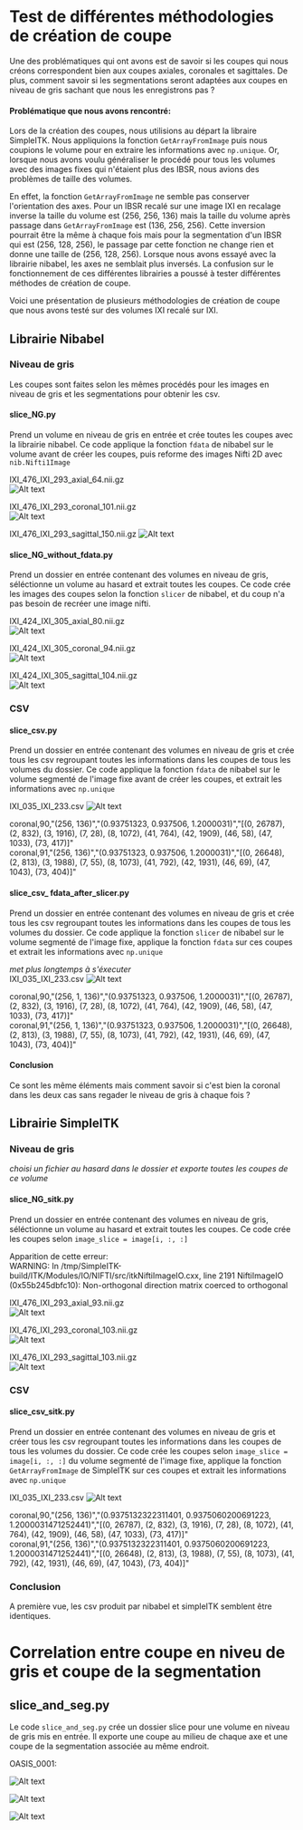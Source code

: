 # Test de différentes méthodologies de création de coupe

Une des problématiques qui ont avons est de savoir si les coupes qui nous créons correspondent bien aux coupes axiales, coronales et sagittales. De plus, comment savoir si les segmentations seront adaptées aux coupes en niveau de gris sachant que nous les enregistrons pas ?

#### Problématique que nous avons rencontré:
Lors de la création des coupes, nous utilisions au départ la libraire SimpleITK. Nous appliquions la fonction `GetArrayFromImage` puis nous coupions le volume pour en extraire les informations avec `np.unique`. Or, lorsque nous avons voulu généraliser le procédé pour tous les volumes avec des images fixes qui n'étaient plus des IBSR, nous avions des problèmes de taille des volumes.

En effet, la fonction `GetArrayFromImage` ne semble pas conserver l'orientation des axes. Pour un IBSR recalé sur une image IXI en recalage inverse la taille du volume est (256, 256, 136) mais la taille du volume après passage dans `GetArrayFromImage` est (136, 256, 256). Cette inversion pourrait être la même à chaque fois mais pour la segmentation d'un IBSR qui est (256, 128, 256), le passage par cette fonction ne change rien et donne une taille de (256, 128, 256).
Lorsque nous avons essayé avec la librairie nibabel, les axes ne semblait plus inversés. La confusion sur le fonctionnement de ces différentes librairies a poussé à tester différentes méthodes de création de coupe.

Voici une présentation de plusieurs méthodologies de création de coupe que nous avons testé sur des volumes IXI recalé sur IXI.

## Librairie Nibabel

### Niveau de gris
 
Les coupes sont faites selon les mêmes procédés pour les images en niveau de gris et les segmentations pour obtenir les csv.

#### slice_NG.py
Prend un volume en niveau de gris en entrée et crée toutes les coupes avec la librairie nibabel. Ce code applique la fonction `fdata` de nibabel sur le volume avant de créer les coupes, puis reforme des images Nifti 2D avec `nib.Nifti1Image`

IXI_476_IXI_293_axial_64.nii.gz  
![Alt text](image-3.png)  

IXI_476_IXI_293_coronal_101.nii.gz  
![Alt text](image-4.png)  

IXI_476_IXI_293_sagittal_150.nii.gz
![Alt text](image-5.png)   

#### slice_NG_without_fdata.py
Prend un dossier en entrée contenant des volumes en niveau de gris, séléctionne un volume au hasard et extrait toutes les coupes. Ce code crée les images des coupes selon la fonction `slicer` de nibabel, et du coup n'a pas besoin de recréer une image nifti.

IXI_424_IXI_305_axial_80.nii.gz  
![Alt text](image-6.png)  

IXI_424_IXI_305_coronal_94.nii.gz  
![Alt text](image-7.png)  

IXI_424_IXI_305_sagittal_104.nii.gz  
![Alt text](image-8.png)  

### CSV

#### slice_csv.py
Prend un dossier en entrée contenant des volumes en niveau de gris et crée tous les csv regroupant toutes les informations dans les coupes de tous les volumes du dossier.
Ce code applique la fonction `fdata` de nibabel sur le volume segmenté de l'image fixe avant de créer les coupes, et extrait les informations avec `np.unique`

IXI_035_IXI_233.csv
![Alt text](image.png)

coronal,90,"(256, 136)","(0.93751323, 0.937506, 1.2000031)","[(0, 26787), (2, 832), (3, 1916), (7, 28), (8, 1072), (41, 764), (42, 1909), (46, 58), (47, 1033), (73, 417)]"  
coronal,91,"(256, 136)","(0.93751323, 0.937506, 1.2000031)","[(0, 26648), (2, 813), (3, 1988), (7, 55), (8, 1073), (41, 792), (42, 1931), (46, 69), (47, 1043), (73, 404)]"


#### slice_csv_ fdata_after_slicer.py
Prend un dossier en entrée contenant des volumes en niveau de gris et crée tous les csv regroupant toutes les informations dans les coupes de tous les volumes du dossier.
Ce code applique la fonction `slicer` de nibabel sur le volume segmenté de l'image fixe, applique la fonction `fdata` sur ces coupes et extrait les informations avec `np.unique`

*met plus longtemps à s'éxecuter*  
IXI_035_IXI_233.csv
![Alt text](image-1.png)

coronal,90,"(256, 1, 136)","(0.93751323, 0.937506, 1.2000031)","[(0, 26787), (2, 832), (3, 1916), (7, 28), (8, 1072), (41, 764), (42, 1909), (46, 58), (47, 1033), (73, 417)]"  
coronal,91,"(256, 1, 136)","(0.93751323, 0.937506, 1.2000031)","[(0, 26648), (2, 813), (3, 1988), (7, 55), (8, 1073), (41, 792), (42, 1931), (46, 69), (47, 1043), (73, 404)]"


#### Conclusion
Ce sont les même éléments mais comment savoir si c'est bien la coronal dans les deux cas sans regader le niveau de gris à chaque fois ?

## Librairie SimpleITK
### Niveau de gris
*choisi un fichier au hasard dans le dossier et exporte toutes les coupes de ce volume*

#### slice_NG_sitk.py
Prend un dossier en entrée contenant des volumes en niveau de gris, séléctionne un volume au hasard et extrait toutes les coupes. Ce code crée les coupes selon `image_slice = image[i, :, :]`

Apparition de cette erreur:  
WARNING: In /tmp/SimpleITK-build/ITK/Modules/IO/NIFTI/src/itkNiftiImageIO.cxx, line 2191
NiftiImageIO (0x55b245dbfc10): Non-orthogonal direction matrix coerced to orthogonal

IXI_476_IXI_293_axial_93.nii.gz  
![Alt text](image-9.png)  

IXI_476_IXI_293_coronal_103.nii.gz  
![Alt text](image-10.png)  

IXI_476_IXI_293_sagittal_103.nii.gz  
![Alt text](image-11.png)  

### CSV

#### slice_csv_sitk.py
Prend un dossier en entrée contenant des volumes en niveau de gris et créer tous les csv regroupant toutes les informations dans les coupes de tous les volumes du dossier.
Ce code crée les coupes selon `image_slice = image[i, :, :]` du volume segmenté de l'image fixe, applique la fonction `GetArrayFromImage` de SimpleITK sur ces coupes et extrait les informations avec `np.unique` 

IXI_035_IXI_233.csv
![Alt text](image-2.png)

coronal,90,"(256, 136)","(0.9375132322311401, 0.9375060200691223, 1.2000031471252441)","[(0, 26787), (2, 832), (3, 1916), (7, 28), (8, 1072), (41, 764), (42, 1909), (46, 58), (47, 1033), (73, 417)]"  
coronal,91,"(256, 136)","(0.9375132322311401, 0.9375060200691223, 1.2000031471252441)","[(0, 26648), (2, 813), (3, 1988), (7, 55), (8, 1073), (41, 792), (42, 1931), (46, 69), (47, 1043), (73, 404)]"

### Conclusion
A première vue, les csv produit par nibabel et simpleITK semblent être identiques.

# Correlation entre coupe en niveu de gris et coupe de la segmentation

## slice_and_seg.py
Le code `slice_and_seg.py` crée un dossier slice pour une volume en niveau de gris mis en entrée. Il exporte une coupe au milieu de chaque axe et une coupe de la segmentation associée au même endroit.

OASIS_0001:

![Alt text](OASIS_0001_axial_128.JPG)

![Alt text](OASIS_0001_coronal_128.JPG)

![Alt text](OASIS_0001_sagittal_64.JPG)